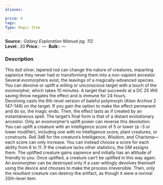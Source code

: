 ```yaml
---
aliases: 

price: 0 
tags: 
Type: Magic Item
---
```

**Source**:: _Galaxy Exploration Manual pg. 112_  
**Level**:: 20
**Price**::  — 
**Bulk**:: —

### Description

This dull silver, tapered rod can change the nature of creatures, imparting sapience they never had or transforming them into a non-sapient ancestor. Several evomorphers exist, the leavings of a magically-advanced species. You can devolve or uplift a willing or unconscious target with a touch of the evomorpher, which takes 10 minutes. A target that succeeds at a DC 25 Will saving throw negates the effect and is immune for 24 hours.  
Devolving casts the 6th-level version of baleful polymorph (Alien Archive 2 147–148) on the target. If you gain the option to make the effect permanent and do so, the magic ends. Then, the effect lasts as if created by an instantaneous spell. The target’s final form is that of a distant evolutionary ancestor. Only an evomorpher’s uplift power can reverse this devolution.  
You can uplift a creature with an Intelligence score of 5 or lower (a –3 or lower modifier), including one with no Intelligence score, plant creatures, or constructs. Roll 3d6 for the creature’s Intelligence, Wisdom, and Charisma—each score can only increase. You can instead choose a score for each ability from 6 to 11. If the creature lacks other statistics, the GM assigns them. The uplifted creature gains sapience and initially has an attitude of friendly to you. Once uplifted, a creature can’t be uplifted in this way again.  
An evomorpher can be destroyed only if a user willingly devolves themself using the device and chooses to make the process irreversible. Then, only the resultant creature can destroy the artifact, as though it were a normal 20th-level item.
